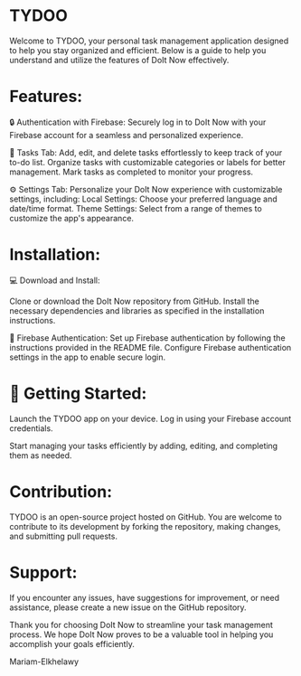 # TYDOO

Welcome to TYDOO, your personal task management application designed to help you stay organized and efficient. 
Below is a guide to help you understand and utilize the features of DoIt Now effectively.

# Features:

🔒 Authentication with Firebase:
Securely log in to DoIt Now with your Firebase account for a seamless and personalized experience.

📝 Tasks Tab:
Add, edit, and delete tasks effortlessly to keep track of your to-do list.
Organize tasks with customizable categories or labels for better management.
Mark tasks as completed to monitor your progress.

⚙️ Settings Tab:
Personalize your DoIt Now experience with customizable settings, including:
Local Settings: Choose your preferred language and date/time format.
Theme Settings: Select from a range of themes to customize the app's appearance.

# Installation:

💻 Download and Install:

Clone or download the DoIt Now repository from GitHub.
Install the necessary dependencies and libraries as specified in the installation instructions.

🔑 Firebase Authentication:
Set up Firebase authentication by following the instructions provided in the README file.
Configure Firebase authentication settings in the app to enable secure login.

# 🚀 Getting Started:

Launch the TYDOO app on your device.
Log in using your Firebase account credentials.

Start managing your tasks efficiently by adding, editing, and completing them as needed.

# Contribution:

TYDOO is an open-source project hosted on GitHub. You are welcome to contribute to its development by forking the repository, making changes, and submitting pull requests.

# Support:

If you encounter any issues, have suggestions for improvement, or need assistance, please create a new issue on the GitHub repository.

Thank you for choosing DoIt Now to streamline your task management process. We hope DoIt Now proves to be a valuable tool in helping you accomplish your goals efficiently.

Mariam-Elkhelawy
